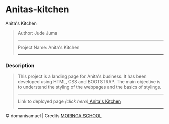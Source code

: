 # Anitas-kitchen
Anita's Kitchen

>Author: Jude Juma
>
>---------------------------
>
>Project Name: Anita's Kitchen
>
>---------------------------
>
### Description
> This project is  a landing page for Anita's business.
>It has been developed using HTML, CSS and BOOTSTRAP.
>The main objective is to understand the styling of the webpages and the basics of stylings.
>
>---------------------------
>
>Link to deployed page _(click here)_<a href="https://domanisamuel.github.io/Anitas-kitchen/" title="Title">
Anita's Kitchen</a>
>
>---------------------------

&copy; domanisamuel | Credits <a href="http://moringaschool.com/" title="Title">MORINGA SCHOOL</a>
